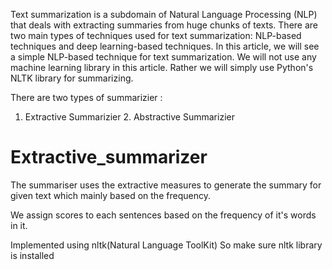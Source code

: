 Text summarization is a subdomain of Natural Language Processing (NLP) that deals with extracting summaries from huge chunks of texts. There are two main types of techniques used for text summarization: NLP-based techniques and deep learning-based techniques. In this article, we will see a simple NLP-based technique for text summarization. We will not use any machine learning library in this article. Rather we will simply use Python's NLTK library for summarizing.

There are two types of summarizier :
1. Extractive Summarizier    2. Abstractive Summarizier

# Extractive_summarizer
The summariser uses the extractive measures to generate the summary for given text which mainly based on the frequency. 

We assign scores to each sentences based on the frequency of it's words in it.

Implemented using nltk(Natural Language ToolKit) So make sure nltk library is installed


